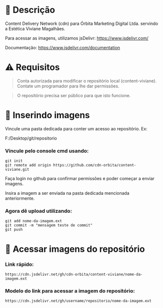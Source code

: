# 📄 Descrição
Content Delivery Network (cdn) para Órbita Marketing Digital Ltda. servindo a Estética Viviane Magalhães.

Para acessar as imagens, utilizamos jsDelivr: https://www.jsdelivr.com/

Documentação: https://www.jsdelivr.com/documentation

# ⚠️ Requisitos
> Conta autorizada para modificar o repositório local (content-viviane). Contate um programador para lhe dar permissões.

> O repositório precisa ser público para que isto funcione.

# 📂 Inserindo imagens
Vincule uma pasta dedicada para conter um acesso ao repositório. Ex:

F:/Desktop/git/repositorio

### Vincule pelo console cmd usando:
```
git init
git remote add origin https://github.com/cdn-orbita/content-viviane.git
```

Faça login no github para confirmar permissões e poder começar a enviar imagens.

Insira a imagem a ser enviada na pasta dedicada mencionada anteriormente.

### Agora dê upload utilizando:
```
git add nome-da-imagem.ext
git commit -m "mensagem teste de commit"
git push
```

# 🔭 Acessar imagens do repositório
### Link rápido:
```
https://cdn.jsdelivr.net/gh/cdn-orbita/content-viviane/nome-da-imagem.ext
```

### Modelo do link para acessar a imagem do repositório:
```
https://cdn.jsdelivr.net/gh/username/repositorio/nome-da-imagem.ext
```

